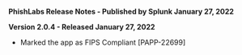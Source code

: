 **PhishLabs Release Notes - Published by Splunk January 27, 2022**


**Version 2.0.4 - Released January 27, 2022**

* Marked the app as FIPS Compliant [PAPP-22699]